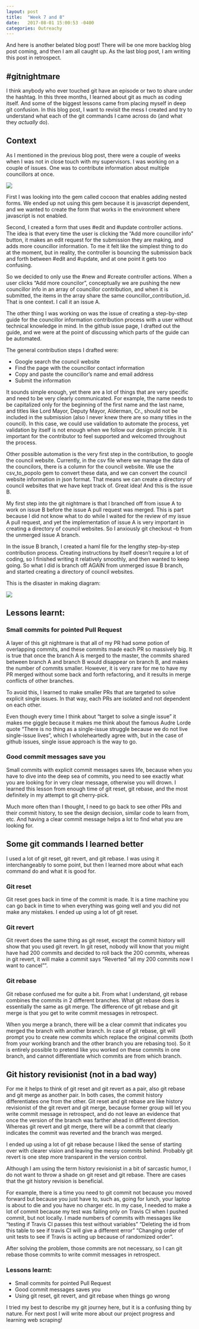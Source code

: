 ```yaml
---
layout: post
title:  "Week 7 and 8"
date:   2017-08-01 15:00:53 -0400
categories: Outreachy
---
```


<p>And here is another belated blog post!  There will be one more backlog blog post coming, and then I am all caught up. As the last blog post, I am writing this post in retrospect. <p>

<h2>#gitnightmare</h2>

<p>I think anybody who ever touched git have an episode or two to share under the hashtag.  In this three months, I learned about git as much as coding itself. And some of the biggest lessons came from placing myself in deep git confusion. In this blog post, I want to revisit the mess I created and try to understand what each of the git commands I came across do (and what they <i>actually</i> do).</p>

<h2>Context</h2>

<p>As I mentioned in the previous blog post, there were a couple of weeks when I was not in close touch with my supervisors. I was working on a couple of issues. One was to contribute information about multiple councillors at once.</p>

<img src ="img/multiple_contribution.png">

<p>First I was looking into the gem called cocoon that enables adding nested forms. We ended up not using this gem because it is javascript dependent, and we wanted to create the form that works in the environment where javascript is not enabled.</p>
<p>Second, I created a form that uses #edit and #update controller actions. The idea is that every time the user is clicking the “Add more councillor info” button, it makes an edit request for the submission they are making, and adds more councillor information.  To me it felt like the simplest thing to do at the moment, but in reality, the controller is bouncing the submission back and forth between #edit and #update, and at one point it gets too confusing.</p>
<p>So we decided to only use the #new and #create controller actions. When a user clicks “Add more councilor”, conceptually we are pushing the new councillor info in an array of councillor contribution, and when it is submitted, the items in the array share the same councillor_contribution_id.
That is one context. I call it an issue A.</p>


<p>The other thing I was working on was the issue of creating a step-by-step guide for the councillor information contribution process with a user without technical knowledge in mind. In the github issue page, I drafted out the guide, and we were at the point of discussing  which parts of the guide can be automated.</p>
<p>The general contribution steps I drafted were:
  <ul>
    <li>Google search the council website</li>
    <li>Find the page with the councillor contact information</li>
    <li>Copy and paste the councillor’s name and email address</li>
    <li>Submit the information</li>
  </ul>
</p>

<p>It sounds simple enough, yet there are a lot of things that are very specific and need to be very clearly communicated. For example, the name needs to be capitalized only for the beginning of the first name and the last name, and titles like Lord Mayor, Deputy Mayor, Alderman, Cr., should not be included in the submission (also I never knew there are so many titles in the council). In this case, we could use validation to automate the process, yet validation by itself is not enough when we follow our design principle. It is important for the contributor to feel supported and welcomed throughout the process.</p>
<p>Other possible automation is the very first step in the contribution, to google the council website. Currently, in the csv file where we manage the data of the councilors, there is a  column for the council website. We use the csv_to_popolo gem to convert these data, and we can convert the council website information in json format. That means we can create a directory of council websites that we have kept track of.  Great idea! And this is the issue B.</p>

<p>My first step into the git nightmare is that I branched off from issue A to work on issue B before the issue A pull request was merged. This is part because I did not know what to do while I waited for the review of my issue A pull request, and yet the implementation of issue A is very important in creating a directory of council websites. So I anxiously git checkout –b from the unmerged issue A branch.</p>
<p>In the issue B branch, I created a haml file for the lengthy step-by-step contribution process. Creating instructions by itself doesn’t require a lot of coding, so I finished writing it relatively smoothly, and then wanted to keep going. So what I did is branch off AGAIN from unmerged issue B branch, and started creating a directory of council websites.</p>

<p>This is the disaster in making diagram:</p>

<img src="img/gitdisaster.png">


<h2>Lessons learnt:</h2>

<h3>Small commits for pointed Pull Request</h3>

<p>A layer of this git nightmare is that all of my PR had some potion of overlapping commits, and these commits made each PR so massively big. It is true that once the branch A is merged to the master, the commits shared between branch A and branch B would disappear on branch B, and makes the number of commits smaller. However, it is very rare for me to have my PR merged without some back and forth refactoring, and it results in merge conflicts of other branches.</p>
<p>To avoid this, I learned to make smaller PRs that are targeted to solve explicit single issues. In that way, each PRs are isolated and not dependent on each other.</p>
<p>Even though every time I think about “target to solve a single issue” it makes me giggle because it makes me think about the famous Audre Lorde quote  “There is no thing as a single-issue struggle because we do not live single-issue lives”, which I wholeheartedly agree with, but in the case of github issues, single issue approach is the way to go.</p>

<h3>Good commit messages save you</h3>
<p>Small commits with explicit commit messages saves life, because when you have to dive into the deep sea of commits, you need to see exactly what you are looking for in very clear message, otherwise you will drown.  I learned this lesson from enough time of git reset, git rebase, and the most definitely in my attempt to git cherry-pick.</p>
<p>Much more often than I thought, I need to go back to see other PRs and their  commit history, to see the design decision, similar code to learn from, etc. And having a clear commit message helps a lot to find what you are looking for.</p>

<h2>Some git commands I learned better</h2>

<p>I used a lot of git reset, git revert,  and git rebase. I was using it interchangeably to some point, but then I learned more about what each command do and what it is good for.<p>

<h3>Git reset</h3>

<p>Git reset goes back in time of the commit is made. It is a time machine you can go back in time to when everything was going well and you did not make any mistakes. I ended up using a lot of git reset.</p>

<h3>Git revert</h3>

<p>Git revert does the same thing as git reset, except the commit history will show that you used git revert.  In git reset, nobody will know that you might have had 200 commits and decided to roll back the 200 commits, whereas in git revert, it will make a commit says “Reverted “all my 200 commits now I want to cancel””.</p>

<h3>Git rebase</h3>

<p>Git rebase confused me for quite a bit. From what I understand, git rebase combines the commits in 2 different branches. What git rebase does is essentially the same as git merge. The difference of git rebase and git merge is that you get to write commit messages in retrospect. </p>
<p>When you merge a branch, there will be a clear commit that indicates you merged the branch with another branch. In case of git rebase, git will prompt you to create new commits which replace the original commits (both from your working branch and the other branch you are rebasing too). So it is entirely possible to pretend like you worked on these commits in one branch, and cannot differentiate which commits are from which branch.</p>

<h2>Git history revisionist (not in a bad way)</h2>

<p>For me it helps to think of git reset and git revert as a pair, also git rebase and git merge as another pair. In both cases, the commit history differentiates one from the other. Git reset and git rebase are like history revisionist of the git revert and git merge, because former group will let you write commit message in retrospect, and do not leave an evidence that once the version of the branch was farther ahead in different direction. Whereas git revert and git merge, there will be a commit that clearly indicates the commit was reverted and the branch was merged.</p>
<p>I ended up using a lot of git rebase because I liked the sense of starting over with clearer vision and leaving the messy commits behind. Probably git revert is one step more transparent in the version control.</p>

<p>Although I am using the term history revisionist in a bit of sarcastic humor, I do not want to throw a shade on git reset and git rebase. There are cases that the git history revision is beneficial. </p>
<p>For example, there is a time you need to git commit not because you moved forward but because you just have to, such as, going for lunch, your laptop is about to die and you have no charger etc. In my case, I needed to make a lot of commit because my test was failing only on Travis CI when I pushed commit, but not locally. I made numbers of commits with messages like “testing if Travis CI passes this test without variables” “Deleting the id from this table to see if travis CI will give a different error” “Changing order of unit tests to see if Travis is acting up because of randomized order”. </p>
<p>After solving the problem, those commits are not necessary, so I can git rebase those commits to write commit messages in retrospect.</p>

<h3>Lessons learnt:</h3>
<ul>
  <li>Small commits for pointed Pull Request</li>
  <li>Good commit messages saves you</li>
  <li>Using git reset, git revert, and git rebase when things go wrong</li>
</ul>


<p>I tried my best to describe my git journey here, but it is a confusing thing by nature.  For next post I will write more about our project progress and learning web scraping!</p>
